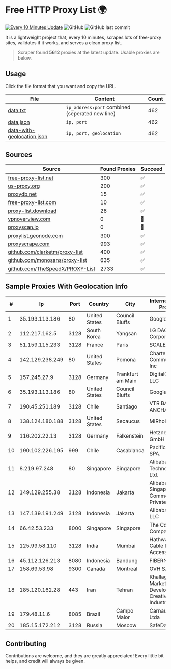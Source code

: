
# Free HTTP Proxy List 🌍

[![Every 10 Minutes Update](https://github.com/mertguvencli/http-proxy-list/actions/workflows/main.yml/badge.svg?branch=main)](https://github.com/mertguvencli/http-proxy-list/actions/workflows/main.yml)
![GitHub](https://img.shields.io/github/license/mertguvencli/http-proxy-list)
![GitHub last commit](https://img.shields.io/github/last-commit/mertguvencli/http-proxy-list)

It is a lightweight project that, every 10 minutes, scrapes lots of free-proxy sites, validates if it works, and serves a clean proxy list.


> Scraper found **5612** proxies at the latest update. Usable proxies are below.

## Usage

Click the file format that you want and copy the URL.


|File|Content|Count|
|----|-------|-----|
|[data.txt](https://raw.githubusercontent.com/mertguvencli/http-proxy-list/main/proxy-list/data.txt)|`ip_address:port` combined (seperated new line)|462|
|[data.json](https://raw.githubusercontent.com/mertguvencli/http-proxy-list/main/proxy-list/data.json)|`ip, port`|462|
|[data-with-geolocation.json](https://raw.githubusercontent.com/mertguvencli/http-proxy-list/main/proxy-list/data-with-geolocation.json)|`ip, port, geolocation`|462|

## Sources

|Source|Found Proxies|Succeed|
|------|-------------|-------|
|[free-proxy-list.net](https://free-proxy-list.net)|300|✅|
|[us-proxy.org](https://www.us-proxy.org)|200|✅|
|[proxydb.net](http://proxydb.net)|15|✅|
|[free-proxy-list.com](https://free-proxy-list.com/?page=&port=&type%5B%5D=http&type%5B%5D=https&up_time=0&search=Search)|10|✅|
|[proxy-list.download](https://www.proxy-list.download/HTTP)|26|✅|
|[vpnoverview.com](https://vpnoverview.com/privacy/anonymous-browsing/free-proxy-servers)|0|🚫|
|[proxyscan.io](https://www.proxyscan.io)|0|🚫|
|[proxylist.geonode.com](https://proxylist.geonode.com/api/proxy-list?limit=300&page=1&sort_by=lastChecked&sort_type=desc&protocols=http,https)|300|✅|
|[proxyscrape.com](https://api.proxyscrape.com/v2/?request=displayproxies&protocol=http&timeout=10000&country=all&ssl=all&anonymity=all)|993|✅|
|[github.com/clarketm/proxy-list](https://raw.githubusercontent.com/clarketm/proxy-list/master/proxy-list-raw.txt)|400|✅|
|[github.com/monosans/proxy-list](https://raw.githubusercontent.com/monosans/proxy-list/main/proxies/http.txt)|635|✅|
|[github.com/TheSpeedX/PROXY-List](https://raw.githubusercontent.com/TheSpeedX/PROXY-List/master/http.txt)|2733|✅|


## Sample Proxies With Geolocation Info

|#|Ip|Port|Country|City|Internet Service Provider|
|-|--|----|-------|----|-------------------------|
|1|35.193.113.186|80|United States|Council Bluffs|Google LLC|
|2|112.217.162.5|3128|South Korea|Yangsan|LG DACOM Corporation|
|3|51.159.115.233|3128|France|Paris|SCALEWAY|
|4|142.129.238.249|80|United States|Pomona|Charter Communications Inc|
|5|157.245.27.9|3128|Germany|Frankfurt am Main|DigitalOcean, LLC|
|6|35.193.113.186|80|United States|Council Bluffs|Google LLC|
|7|190.45.251.189|3128|Chile|Santiago|VTR BANDA ANCHA S.A.|
|8|138.124.180.188|3128|United States|Secaucus|MIRholding B.V.|
|9|116.202.22.13|3128|Germany|Falkenstein|Hetzner Online GmbH|
|10|190.102.226.195|999|Chile|Casablanca|Pacifico Cable SPA.|
|11|8.219.97.248|80|Singapore|Singapore|Alibaba (US) Technology Co., Ltd.|
|12|149.129.255.38|3128|Indonesia|Jakarta|Alibaba.com Singapore E-Commerce Private Limited|
|13|147.139.191.249|3128|Indonesia|Jakarta|Alibaba.com LLC|
|14|66.42.53.233|8000|Singapore|Singapore|The Constant Company|
|15|125.99.58.110|3128|India|Mumbai|Hathway IP over Cable Internet Access|
|16|45.112.126.213|8080|Indonesia|Bandung|FIBERNET|
|17|158.69.53.98|9300|Canada|Montreal|OVH SAS|
|18|185.120.162.28|443|Iran|Tehran|Khallagh Borhan Market Development for Creative Industries Co|
|19|179.48.11.6|8085|Brazil|Campo Maior|Carnaubanet Ltda|
|20|185.15.172.212|3128|Russia|Moscow|SafeData LLC|



## Contributing

Contributions are welcome, and they are greatly appreciated! Every
little bit helps, and credit will always be given.

